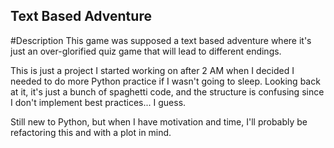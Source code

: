 ## Text Based Adventure

#Description
This game was supposed a text based adventure where it's just an 
over-glorified quiz game that will lead to different endings.

This is just a project I started working on after 2 AM when I decided I 
needed to do more Python practice if I wasn't going to sleep. Looking 
back at it, it's just a bunch of spaghetti code, and the structure is 
confusing since I don't implement best practices... I guess.

Still new to Python, but when I have motivation and time, I'll probably 
be refactoring this and with a plot in mind. 

